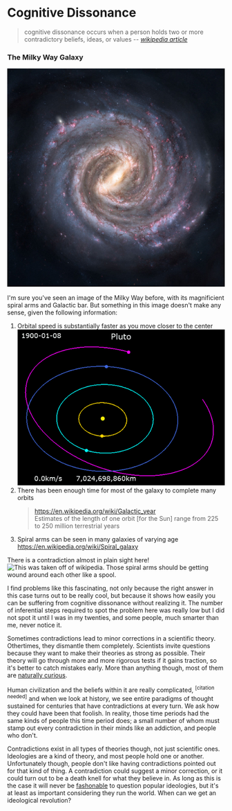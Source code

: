 Cognitive Dissonance
=============

> cognitive dissonance occurs when a person holds two or more contradictory beliefs, ideas, or values
> -- <cite>[wikipedia article](https://en.wikipedia.org/wiki/Cognitive_dissonance)</cite>

### The Milky Way Galaxy

![alt text](proofbycontradiction1.jpg "No, the contradiction is not who took this picture.")

I'm sure you've seen an image of the Milky Way before, with its magnificient spiral arms and Galactic bar. But something in this image doesn't make any sense, given the following information:

<ol>
	<li>
		<a id="ex1">Orbital speed is substantially faster as you move closer to the center</a>
		<img id="ex1a" title="Notice the yellow object moving much faster?" src="proofbycontradiction_ex1.gif"/>
	</li>
	<li>
		<a id="ex2">There has been enough time for most of the galaxy to complete many orbits</a>
		<blockquote id="ex2a">
			<a href="https://en.wikipedia.org/wiki/Galactic_year">https://en.wikipedia.org/wiki/Galactic_year</a>
			<br>
			Estimates of the length of one orbit [for the Sun] range from 225 to 250 million terrestrial years
		</blockquote>
	</li>
	<li>
		<a id="ex3">Spiral arms can be seen in many galaxies of varying age</a>
		<a id="ex3a" href="https://en.wikipedia.org/wiki/Spiral_galaxy">https://en.wikipedia.org/wiki/Spiral_galaxy</a>
	</li>
</ol>

<a id="ex4">There is a contradiction almost in plain sight here!</a><img title="This was taken off of wikipedia." id="ex4a" src="proofbycontradiction2.gif"/>
Those spiral arms should be getting wound around each other like a spool.

I find problems like this fascinating, not only because the right answer in this case turns out to be really cool, but because it shows how easily you can be suffering from cognitive dissonance without realizing it. The number of inferential steps required to spot the problem here was really low but I did not spot it until I was in my twenties, and some people, much smarter than me, never notice it.

Sometimes contradictions lead to minor corrections in a scientific theory. Othertimes, they dismantle them completely. Scientists invite questions because they want to make their theories as strong as possible. Their theory will go through more and more rigorous tests if it gains traction, so it's better to catch mistakes early. More than anything though, most of them are [naturally curious](https://xkcd.com/356/).

Human civilization and the beliefs within it are really complicated, <sup>[citation needed]</sup> and when we look at history, we see entire paradigms of thought sustained for centuries that have contradictions at every turn. We ask how they could have been that foolish. In reality, those time periods had the same kinds of people this time period does; a small number of whom must stamp out every contradiction in their minds like an addiction, and people who don't.

Contradictions exist in all types of theories though, not just scientific ones. Ideologies are a kind of theory, and most people hold one or another. Unfortunately though, people don't like having contradictions pointed out for that kind of thing. A contradiction could suggest a minor correction, or it could turn out to be a death knell for what they believe in. As long as this is the case it will never be [fashonable](http://www.paulgraham.com/say.html) to question popular ideologies, but it's at least as important considering they run the world. When can we get an ideological revolution?





<script>
	setupExpandable("ex1");
	setupExpandable("ex2");
	setupExpandable("ex3");
	setupExpandable("ex4");

	function setupExpandable(id)
	{
		var ex = document.getElementById(id);
		var exa = document.getElementById(id+"a");

		exa.style.display="none";

		ex.onclick = exa.onclick = function()
		{
			if(exa.style.display == "block")
				exa.style.display = "none";
			else
				exa.style.display = "block"
		};
	}
</script>
